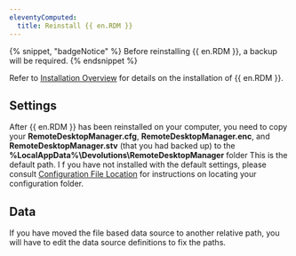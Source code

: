 ```yaml
---
eleventyComputed:
  title: Reinstall {{ en.RDM }}
---
```

{% snippet, "badgeNotice" %}
Before reinstalling {{ en.RDM }}, a backup will be required.
{% endsnippet %}

Refer to [Installation Overview](/rdm/windows/installation/client/) for details on the installation of {{ en.RDM }}.

## Settings
After {{ en.RDM }} has been reinstalled on your computer, you need to copy your **RemoteDesktopManager.cfg**, **RemoteDesktopManager.enc**, and **RemoteDesktopManager.stv** (that you had backed up) to the **%LocalAppData%\Devolutions\RemoteDesktopManager** folder This is the default path. I f you have not installed with the default settings, please consult [Configuration File Location](/rdm/windows/installation/client/configuration-file-location/) for instructions on locating your configuration folder.

## Data
If you have moved the file based data source to another relative path, you will have to edit the data source definitions to fix the paths.
